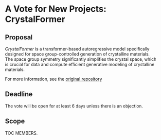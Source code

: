 # A Vote for New Projects:  CrystalFormer

## Proposal

_CrystalFormer_ is a transformer-based autoregressive model specifically designed for space group-controlled generation of crystalline materials. The space group symmetry significantly simplifies the
crystal space, which is crucial for data and compute efficient generative modeling of crystalline materials.

For more information, see the [original repository](https://github.com/zdcao121/CrystalFormer)

## Deadline

The vote will be open for at least 6 days unless there is an objection.

## Scope

TOC MEMBERS.
